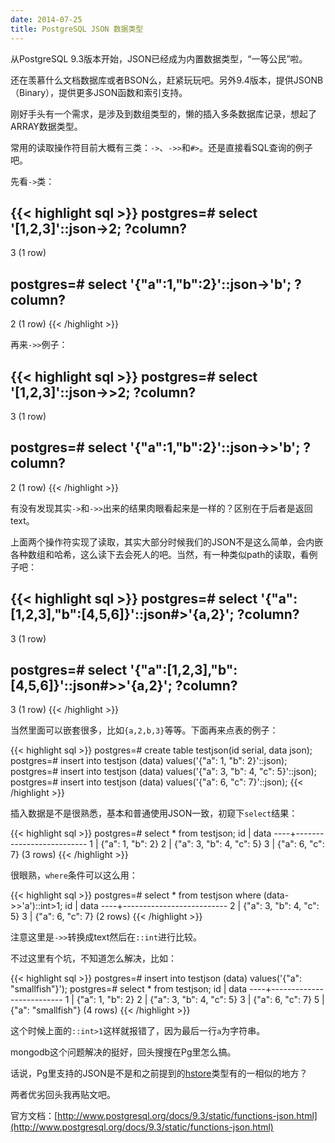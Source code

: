 ```yaml
---
date: 2014-07-25
title: PostgreSQL JSON 数据类型
---
```


从PostgreSQL 9.3版本开始，JSON已经成为内置数据类型，“一等公民”啦。

还在羡慕什么文档数据库或者BSON么，赶紧玩玩吧。另外9.4版本，提供JSONB（Binary），提供更多JSON函数和索引支持。

刚好手头有一个需求，是涉及到数组类型的，懒的插入多条数据库记录，想起了ARRAY数据类型。

常用的读取操作符目前大概有三类：`->`、`->>`和`#>`。还是直接看SQL查询的例子吧。

先看`->`类：

{{< highlight sql >}}
postgres=# select '[1,2,3]'::json->2;
 ?column?
----------
 3
(1 row)

postgres=# select '{"a":1,"b":2}'::json->'b';
 ?column?
----------
 2
(1 row)
{{< /highlight >}}

再来`->>`例子：

{{< highlight sql >}}
postgres=# select '[1,2,3]'::json->>2;
 ?column?
----------
 3
(1 row)

postgres=# select '{"a":1,"b":2}'::json->>'b';
 ?column?
----------
 2
(1 row)
{{< /highlight >}}

有没有发现其实`->`和`->>`出来的结果肉眼看起来是一样的？区别在于后者是返回text。

上面两个操作符实现了读取，其实大部分时候我们的JSON不是这么简单，会内嵌各种数组和哈希，这么读下去会死人的吧。当然，有一种类似path的读取，看例子吧：

{{< highlight sql >}}
postgres=# select '{"a":[1,2,3],"b":[4,5,6]}'::json#>'{a,2}';
 ?column?
----------
 3
(1 row)

postgres=# select '{"a":[1,2,3],"b":[4,5,6]}'::json#>>'{a,2}';
 ?column?
----------
 3
(1 row)
{{< /highlight >}}

当然里面可以嵌套很多，比如`{a,2,b,3}`等等。下面再来点表的例子：

{{< highlight sql >}}
postgres=# create table testjson(id serial, data json);
postgres=# insert into testjson (data) values('{"a": 1, "b": 2}'::json);
postgres=# insert into testjson (data) values('{"a": 3, "b": 4, "c": 5}'::json);
postgres=# insert into testjson (data) values('{"a": 6, "c": 7}'::json);
{{< /highlight >}}

插入数据是不是很熟悉，基本和普通使用JSON一致，初窥下`select`结果：

{{< highlight sql >}}
postgres=# select * from testjson;
 id |           data
----+--------------------------
  1 | {"a": 1, "b": 2}
  2 | {"a": 3, "b": 4, "c": 5}
  3 | {"a": 6, "c": 7}
(3 rows)
{{< /highlight >}}

很眼熟，`where`条件可以这么用：

{{< highlight sql >}}
postgres=# select * from testjson where (data->>'a')::int>1;
 id |           data
----+--------------------------
  2 | {"a": 3, "b": 4, "c": 5}
  3 | {"a": 6, "c": 7}
(2 rows)
{{< /highlight >}}

注意这里是`->>`转换成text然后在`::int`进行比较。

不过这里有个坑，不知道怎么解决，比如：

{{< highlight sql >}}
postgres=# insert into testjson (data) values('{"a": "smallfish"}');
postgres=# select * from testjson;
 id |           data
----+--------------------------
  1 | {"a": 1, "b": 2}
  2 | {"a": 3, "b": 4, "c": 5}
  3 | {"a": 6, "c": 7}
  5 | {"a": "smallfish"}
(4 rows)
{{< /highlight >}}

这个时候上面的`::int>1`这样就报错了，因为最后一行`a`为字符串。

mongodb这个问题解决的挺好，回头搜搜在Pg里怎么搞。

话说，Pg里支持的JSON是不是和之前提到的[hstore](http://chenxiaoyu.org/2011/02/19/postgresql-key-value-hstore.html)类型有的一相似的地方？

两者优劣回头我再贴文吧。

官方文档：[http://www.postgresql.org/docs/9.3/static/functions-json.html](http://www.postgresql.org/docs/9.3/static/functions-json.html)





